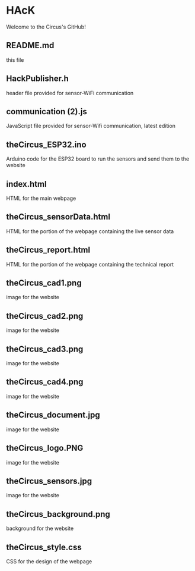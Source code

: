 # HAcK

Welcome to the Circus's GitHub!

## README.md 

this file

## HackPublisher.h

header file provided for sensor-WiFi communication

## communication (2).js

JavaScript file provided for sensor-Wifi communication, latest edition

## theCircus_ESP32.ino

Arduino code for the ESP32 board to run the sensors and send them to the website

## index.html

HTML for the main webpage

## theCircus_sensorData.html

HTML for the portion of the webpage containing the live sensor data

## theCircus_report.html

HTML for the portion of the webpage containing the technical report

## theCircus_cad1.png

image for the website

## theCircus_cad2.png

image for the website

## theCircus_cad3.png

image for the website

## theCircus_cad4.png

image for the website

## theCircus_document.jpg

image for the website

## theCircus_logo.PNG

image for the website

## theCircus_sensors.jpg

image for the website

## theCircus_background.png

background for the website


## theCircus_style.css

CSS for the design of the webpage


